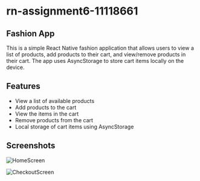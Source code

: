 # rn-assignment6-11118661

## Fashion App



This is a simple React Native fashion application that allows users to view a list of products, add products to their cart, and view/remove products in their cart. The app uses AsyncStorage to store cart items locally on the device.

## Features

- View a list of available products
- Add products to the cart
- View the items in the cart
- Remove products from the cart
- Local storage of cart items using AsyncStorage

## Screenshots

![HomeScreen](MyApp/images/SimulatorScreenshot-iPhone15ProMax-2024-07-03at22.56.00.png)

![CheckoutScreen](MyApp/images/SimulatorScreenshot-iPhone15ProMax-2024-07-03at22.56.27.png)
